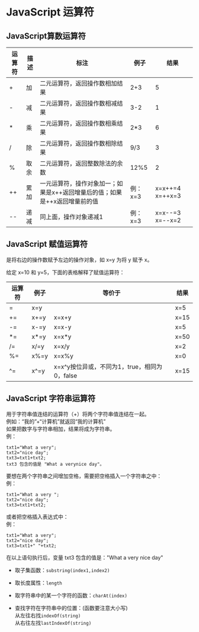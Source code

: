 # JavaScript 运算符  

## JavaScript算数运算符
		

运算符 | 描述  | 标注 | 例子 | 结果		 
------  | ------ | ------ | ----- | ------	
+ | 加 | 二元运算符，返回操作数相加结果 | 2+3 | 5
- | 减 | 二元运算符，返回操作数相减结果 | 3-2 | 1
* | 乘 | 二元运算符，返回操作数相乘结果 | 2*3 | 6
/ | 除 | 二元运算符，返回操作数相除结果 | 9/3 | 3
% | 取余 | 二元运算符，返回整数除法的余数 | 12%5 | 2
++ | 累加 | 一元运算符，操作对象加一；如果是x++返回增量后的值；如果是++x返回增量前的值 | 例：x=3	| x=x++=4		x=++x=3
-- | 递减 | 同上面，操作对象递减1| 例：x=3	| x=x--=3		x=--x=2

## JavaScript 赋值运算符	
	

是将右边的操作数赋予左边的操作对象，如 x=y 为将 y 赋予 x。

给定 x=10 和 y=5，下面的表格解释了赋值运算符：

运算符 | 例子 |  等价于 |  结果
----- | ---- | ----- | -----
= |  x=y | |  x=5
+= | x+=y | x=x+y | x=15
-= | x-=y | x=x-y | x=5
\*= | x\*=y | x=x*y | x=50
/= | x/=y | x=x/y | x=2
%= | x%=y | x=x%y | x=0
^= | x^=y | x=x^y按位异或，不同为1，true，相同为0，false | x=15

## JavaScript 字符串运算符
		
用于字符串值连结的运算符（+）将两个字符串值连结在一起。		
例如：“我的”+“计算机”就返回“我的计算机”		
如果把数字与字符串相加，结果将成为字符串。		
例：	
		
```
txt1="What a very";
txt2="nice day";
txt3=txt1+txt2;
txt3 包含的值是 "What a verynice day"。
```

要想在两个字符串之间增加空格，需要把空格插入一个字符串之中：		
例：	
	
```
txt1="What a very ";
txt2="nice day";
txt3=txt1+txt2;
```

或者把空格插入表达式中：		
例：	
	
```
txt1="What a very";
txt2="nice day";
txt3=txt1+" "+txt2;
```

在以上语句执行后，变量 txt3 包含的值是："What a very nice day"

- 取子集函数：`substring(index1,index2)`		

- 取长度属性：`length`		

- 取字符串中的某一个字符的函数：`charAt(index)`

- 查找字符在字符串中的位置：(函数要注意大小写)		
	从左往右找`indexOf(string)`		
    从右往左找`lastIndexOf(string)`
